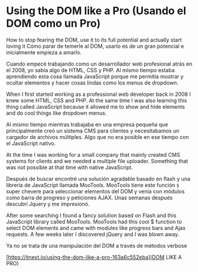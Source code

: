 # Using the DOM like a Pro (Usando el DOM como un Pro)

How to stop fearing the DOM, use it to its full potential and actually start loving it
Cómo parar de temerle al DOM, usarlo es de un gran potencial e inicialmente empieza a amarlo.

Cuando empecé trabajando como un desarrollador web profesional atrás en el 2008, yo sabía algo de HTML, CSS y PHP. Al mismo tiempo estaba aprendiendo esta cosa llamada JavaScript porque me permitía mostrar y ocultar elementos y hacer cosas lindas como los menus de dropdown.

When I first started working as a professional web developer back in 2008 I knew some HTML, CSS and PHP. At the same time I was also learning this thing called JavaScript because it allowed me to show and hide elements and do cool things like dropdown menus.

Al mismo tiempo mientras trabajaba en una empresa pequeña que principalmente creó un sistema CMS para clientes y necesitabamos un cargador de archivos múltiples. Algo que no era posible en ese tiempo con el JavaScript nativo.

At the time I was working for a small company that mainly created CMS systems for clients and we needed a multiple file uploader. Something that was not possible at that time with native JavaScript.

Después de buscar encontré una solución agradable basado en flash y una librería de JavaScript llamada MooTools. MooTools tiene este función `$` super chevere para seleccionar elementos del DOM y venía con módulos como barra de progreso y peticiones AJAX. Unas semanas después descubrí Jquery y me impresionó.

After some searching I found a fancy solution based on Flash and this JavaScript library called MooTools. MooTools had this cool $ function to select DOM elements and came with modules like progress bars and Ajax requests. A few weeks later I discovered jQuery and I was blown away.

Ya no se trata de una manipulación del DOM a través de métodos verbose 

[https://itnext.io/using-the-dom-like-a-pro-163a6c552eba](DOM LIKE A PRO)
